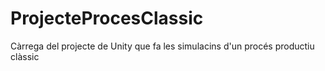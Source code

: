 # ProjecteProcesClassic
Càrrega del projecte de Unity que fa les simulacins d'un procés productiu clàssic

